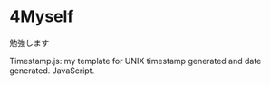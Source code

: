 # 4Myself  
勉強します
<br>

Timestamp.js: my template for UNIX timestamp generated and date generated. JavaScript.
